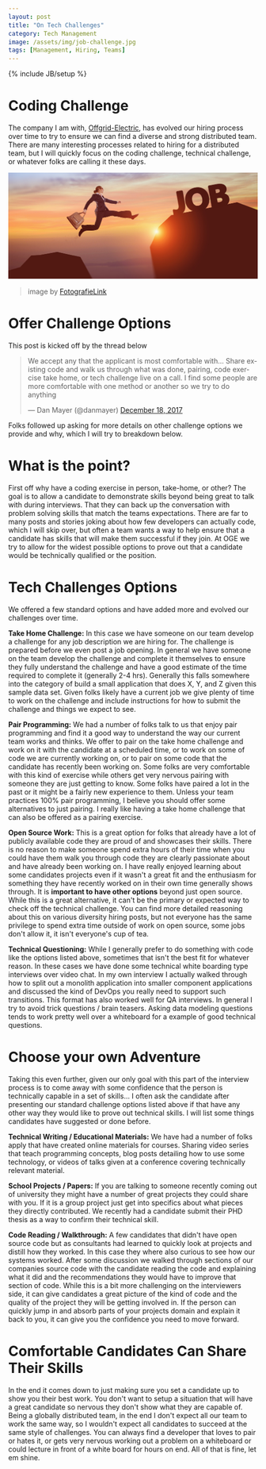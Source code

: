 ```yaml
---
layout: post
title: "On Tech Challenges"
category: Tech Management
image: /assets/img/job-challenge.jpg
tags: [Management, Hiring, Teams]
---
```

{% include JB/setup %}

# Coding Challenge

The company I am with, [Offgrid-Electric](http://tech.offgrid-electric.com), has evolved our hiring process over time to try to ensure we can find a diverse and strong distributed team. There are many interesting processes related to hiring for a distributed team, but I will quickly focus on the coding challenge, technical challenge, or whatever folks are calling it these days.

![Job Challenge](/assets/img/job-challenge.jpg)
> image by [FotografieLink](https://pixabay.com/en/to-reach-looking-career-job-sun-2697951/)

# Offer Challenge Options

This post is kicked off by the thread below

<blockquote class="twitter-tweet" data-lang="en"><p lang="en" dir="ltr">We accept any that the applicant is most comfortable with... Share existing code and walk us through what was done, pairing, code exercise take home, or tech challenge live on a call. I find some people are more comfortable with one method or another so we try to do anything</p>&mdash; Dan Mayer (@danmayer) <a href="https://twitter.com/danmayer/status/942582518196424705?ref_src=twsrc%5Etfw">December 18, 2017</a></blockquote>
<script async src="https://platform.twitter.com/widgets.js" charset="utf-8"></script>

Folks followed up asking for more details on other challenge options we provide and why, which I will try to breakdown below.

# What is the point?

First off why have a coding exercise in person, take-home, or other? The goal is to allow a candidate to demonstrate skills beyond being great to talk with during interviews. That they can back up the conversation with problem solving skills that match the teams expectations. There are far to many posts and stories joking about how few developers can actually code, which I will skip over, but often a team wants a way to help ensure that a candidate has skills that will make them successful if they join. At OGE we try to allow for the widest possible options to prove out that a candidate would be technically qualified or the position.

# Tech Challenges Options

We offered a few standard options and have added more and evolved our challenges over time.

__Take Home Challenge:__ In this case we have someone on our team develop a challenge for any job description we are hiring for. The challenge is prepared before we even post a job opening. In general we have someone on the team develop the challenge and complete it themselves to ensure they fully understand the challenge and have a good estimate of the time required to complete it (generally 2-4 hrs). Generally this falls somewhere into the category of build a small application that does X, Y, and Z given this sample data set. Given folks likely have a current job we give plenty of time to work on the challenge and include instructions for how to submit the challenge and things we expect to see.

__Pair Programming:__ We had a number of folks talk to us that enjoy pair programming and find it a good way to understand the way our current team works and thinks. We offer to pair on the take home challenge and work on it with the candidate at a scheduled time, or to work on some of code we are currently working on, or to pair on some code that the candidate has recently been working on. Some folks are very comfortable with this kind of exercise while others get very nervous pairing with someone they are just getting to know. Some folks have paired a lot in the past or it might be a fairly new experience to them. Unless your team practices 100% pair programming, I believe you should offer some alternatives to just pairing. I really like having a take home challenge that can also be offered as a pairing exercise.

__Open Source Work:__ This is a great option for folks that already have a lot of publicly available code they are proud of and showcases their skills. There is no reason to make someone spend extra hours of their time when you could have them walk you through code they are clearly passionate about and have already been working on. I have really enjoyed learning about some candidates projects even if it wasn't a great fit and the enthusiasm for something they have recently worked on in their own time generally shows through. It is __important to have other options__ beyond just open source. While this is a great alternative, it can't be the primary or expected way to check off the technical challenge. You can find more detailed reasoning about this on various diversity hiring posts, but not everyone has the same privilege to spend extra time outside of work on open source, some jobs don't allow it, it isn't everyone's cup of tea.

__Technical Questioning:__ While I generally prefer to do something with code like the options listed above, sometimes that isn't the best fit for whatever reason. In these cases we have done some technical white boarding type interviews over video chat. In my own interview I actually walked through how to split out a monolith application into smaller component applications and discussed the kind of DevOps you really need to support such transitions. This format has also worked well for QA interviews. In general I try to avoid trick questions / brain teasers. Asking data modeling questions tends to work pretty well over a whiteboard for a example of good technical questions.

# Choose your own Adventure

Taking this even further, given our only goal with this part of the interview process is to come away with some confidence that the person is technically capable in a set of skills... I often ask the candidate after presenting our standard challenge options listed above if that have any other way they would like to prove out technical skills. I will list some things candidates have suggested or done before.

__Technical Writing / Educational Materials:__ We have had a number of folks apply that have created online materials for courses. Sharing video series that teach programming concepts, blog posts detailing how to use some technology, or videos of talks given at a conference covering technically relevant material. 

__School Projects / Papers:__ If you are talking to someone recently coming out of university they might have a number of great projects they could share with you. If it is a group project just get into specifics about what pieces they directly contributed. We recently had a candidate submit their PHD thesis as a way to confirm their technical skill.

__Code Reading / Walkthrough:__ A few candidates that didn't have open source code but as consultants had learned to quickly look at projects and distill how they worked. In this case they where also curious to see how our systems worked. After some discussion we walked through sections of our companies source code with the candidate reading the code and explaining what it did and the recommendations they would have to improve that section of code. While this is a bit more challenging on the interviewers side, it can give candidates a great picture of the kind of code and the quality of the project they will be getting involved in. If the person can quickly jump in and absorb parts of your projects domain and explain it back to you, it can give you the confidence you need to move forward.

# Comfortable Candidates Can Share Their Skills

In the end it comes down to just making sure you set a candidate up to show you their best work. You don't want to setup a situation that will have a great candidate so nervous they don't show what they are capable of. Being a globally distributed team, in the end I don't expect all our team to work the same way, so I wouldn't expect all candidates to succeed at the same style of challenges. You can always find a developer that loves to pair or hates it, or gets very nervous working out a problem on a whiteboard or could lecture in front of a white board for hours on end. All of that is fine, let em shine. 




